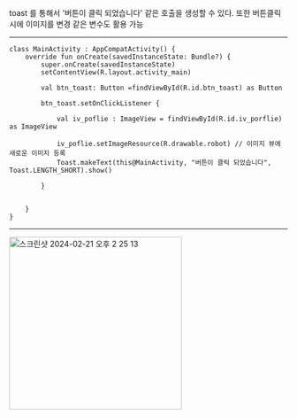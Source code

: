 

toast 를 통해서 '버튼이 클릭 되었습니다' 같은 호출을 생성할 수 있다.
또한 버튼클릭시에 이미지를 변경 같은 변수도 활용 가능


---
    class MainActivity : AppCompatActivity() {
        override fun onCreate(savedInstanceState: Bundle?) {
            super.onCreate(savedInstanceState)
            setContentView(R.layout.activity_main)
    
            val btn_toast: Button =findViewById(R.id.btn_toast) as Button
    
            btn_toast.setOnClickListener {
    
                val iv_poflie : ImageView = findViewById(R.id.iv_porflie) as ImageView
    
                iv_poflie.setImageResource(R.drawable.robot) // 이미지 뷰에 새로운 이미지 등록
                Toast.makeText(this@MainActivity, "버튼이 클릭 되었습니다", Toast.LENGTH_SHORT).show()
    
            }
    
    
        }
    }
---


<img width="312" alt="스크린샷 2024-02-21 오후 2 25 13" src="https://github.com/giyoungjang/kotlin-study/assets/126555597/3e13d315-d667-43dc-a154-bbfac0e96aa2">
